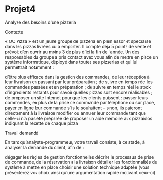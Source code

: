 # Projet4
Analyse des besoins d'une pizzeria

Contexte

« OC Pizza » est un jeune groupe de pizzeria en plein essor et spécialisé dans les pizzas livrées ou à emporter. Il compte déjà 5 points de vente et prévoit d’en ouvrir au moins 3 de plus d’ici la fin de l’année. Un des responsables du groupe a pris contact avec vous afin de mettre en place un système informatique, déployé dans toutes ses pizzerias et qui lui permettrait notamment :

d’être plus efficace dans la gestion des commandes, de leur réception à leur livraison en passant par leur préparation ;
de suivre en temps réel les commandes passées et en préparation ;
de suivre en temps réel le stock d’ingrédients restants pour savoir quelles pizzas sont encore réalisables ;
de proposer un site Internet pour que les clients puissent :
passer leurs commandes, en plus de la prise de commande par téléphone ou sur place,
payer en ligne leur commande s’ils le souhaitent – sinon, ils paieront directement à la livraison
modifier ou annuler leur commande tant que celle-ci n’a pas été préparée
de proposer un aide mémoire aux pizzaiolos indiquant la recette de chaque pizza


Travail demandé

En tant qu’analyste-programmeur, votre travail consiste, à ce stade, à analyser la demande du client, afin de :

dégager les règles de gestion fonctionnelles
décrire le processus de prise de commande, de la réservation à la livraison
détailler les fonctionnalités du système à mettre en place
choisir une solution technique adaptée (vous présenterez vos choix ainsi qu’une argumentation rapide motivant ceux-ci)
